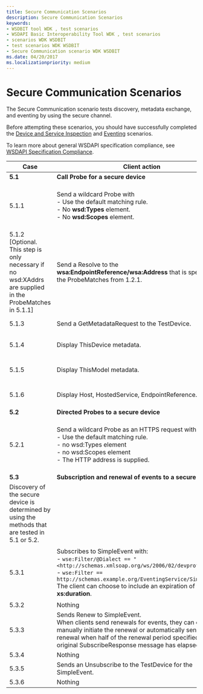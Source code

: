 ```yaml
---
title: Secure Communication Scenarios
description: Secure Communication Scenarios
keywords:
- WSDBIT tool WDK , test scenarios
- WSDAPI Basic Interoperability Tool WDK , test scenarios
- scenarios WDK WSDBIT
- test scenarios WDK WSDBIT
- Secure Communication scenario WDK WSDBIT
ms.date: 04/20/2017
ms.localizationpriority: medium
---
```


# Secure Communication Scenarios

The Secure Communication scenario tests discovery, metadata exchange, and eventing by using the secure channel.

Before attempting these scenarios, you should have successfully completed the [Device and Service Inspection](device-and-service-inspection-scenarios.md) and [Eventing](eventing-scenarios.md) scenarios.

To learn more about general WSDAPI specification compliance, see [WSDAPI Specification Compliance](/windows/win32/wsdapi/wsdapi-specification-compliance).

|Case|Client action|Server action|Pass-Fail criteria|
|----|----|----|----|
|**5.1**|**Call Probe for a secure device**| | |
|5.1.1|Send a wildcard Probe with</br>- Use the default matching rule.</br>- No **wsd:Types** element.</br>- No **wsd:Scopes** element.|Responds with a ProbeMatches.</br>**Note:**  If a **wsd:XAddrs** is supplied, this address must be an https URI and the **wsa:EndpointReference/wsa:Address** must be the same as the **wsd:XAddrs**.|Go to step 5.1.2 (or 5.1.3).|
|5.1.2 \[Optional. This step is only necessary if no wsd:XAddrs are supplied in the ProbeMatches in 5.1.1\]|Send a Resolve to the **wsa:EndpointReference/wsa:Address** that is specified in the ProbeMatches from 1.2.1.|Responds with a ResolveMatches.</br>**Note:**  The **wsd:XAddrs** must be an https URI and the **wsa:EndpointReference/wsa:Address** must be the same as the **wsd:XAddrs**.|Go to step 5.1.3.|
|5.1.3|Send a GetMetadataRequest to the TestDevice.|Responds with a GetMetadataResponse.|Go to step 5.1.4.|
|5.1.4|Display ThisDevice metadata.|Nothing|Corresponds to what was sent. For an example of the client output, see [Sample Metadata Response Output](sample-metadata-response-output.md).|
|5.1.5|Display ThisModel metadata.|Nothing|Corresponds to what was sent. For an example of the client output, see [Sample Metadata Response Output](sample-metadata-response-output.md).|
|5.1.6|Display Host, HostedService, EndpointReference.|Nothing|Corresponds to what was sent. For an example of the client output, see [Sample Metadata Response Output](sample-metadata-response-output.md).|
|**5.2**|**Directed Probes to a secure device**| | |
|5.2.1|Send a wildcard Probe as an HTTPS request with:</br>- Use the default matching rule.</br>- no wsd:Types element</br>- no wsd:Scopes element</br>- The HTTP address is supplied.|Responds with a ProbeMatches that uses the HTTPS response.</br>**Note:**  If a **wsd:XAddrs** is supplied, this address must be an https URI and the **wsa:EndpointReference/wsa:Address** must be the same as the **wsd:XAddrs**.|Confirm that the **wsa:EndpointReference/wsa:Address** for the TestDevice is correct.|
|**5.3**|**Subscription and renewal of events to a secure device**| | |
|Discovery of the secure device is determined by using the methods that are tested in 5.1 or 5.2.| | | |
|5.3.1|Subscribes to SimpleEvent with:</br>- `wse:Filter/@Dialect == "<http://schemas.xmlsoap.org/ws/2006/02/devprof/Action>"`</br>- `wse:Filter == http://schemas.example.org/EventingService/SimpleEvent`</br>The client can choose to include an expiration of type **xs:duration**.|Sends SubscribeResponse with an expiration long enough to complete step 5.3.2. The expiration must be of type **xs:duration**.</br>For this test, the server is not required to use the same **xs:duration** as requested from the client.|Client receives the response and can go to step 5.3.2.|
|5.3.2|Nothing|Fires the SimpleEvent.|Event is received at the client.|
|5.3.3|Sends Renew to SimpleEvent.</br>When clients send renewals for events, they can choose to manually initiate the renewal or automatically send the renewal when half of the renewal period specified in the original SubscribeResponse message has elapsed.|Sends RenewResponse with an expiration long enough to complete step 5.3.4. The expiration must be of type **xs:duration**.|Response is received at the client and can go to step 5.3.4.|
|5.3.4|Nothing|Fires the SimpleEvent.|Event is received at the client.|
|5.3.5|Sends an Unsubscribe to the TestDevice for the SimpleEvent.|Sends an UnsubscribeResponse.|Client receives response and can go to step 5.3.6.|
|5.3.6|Nothing|Fires the SimpleEvent.|No event is received at the client.|
